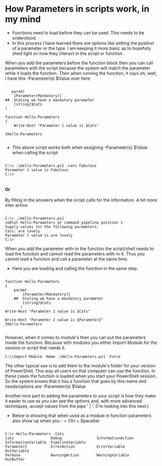 # How Parameters in scripts work, in my mind

- Functions need to load before they can be used. This needs to be understood.
- In this process I have learned there are options like setting the position of a parameter or the type. I am keeping it more basic as to hopefully shed light on how they interact in the script or function.

<p>
When you add the parameters before the function block then you can call parameters with the script because the system will match the parameter while it loads the function. Then when running the function, it says oh, wait, I have this -Parameter(s) $Value over here

<pre><code>
   param(
    [Parameter(Mandatory)]
##  Stating we have a mandatory parameter
    [string]$Cats
)

function Hello-Parameters
{
    Write-Host "Parameter 1 value is $Cats"

}Hello-Parameters

</code></pre>

- This above script works both when assigning -Parameter(s) $Value when calling the script

<pre><code>
C:\> .\Hello-Parameters.ps1 -cats Fabulous
Parameter 1 value is Fabulous
C:\>

</code></pre>

#### Or

<p>By filling in the answers when the script calls for the information. A bit more inter active.

<pre><code>
C:\> .\Hello-Parameters.ps1
cmdlet Hello-Parameters at command pipeline position 1
Supply values for the following parameters:
Cats: are lovely
Parameter 1 value is are lovely
C:\>
</code></pre>

<p>When you add the parameter with-in the function the script/shell needs to load the function and cannot read the parameters with-in it. Thus you cannot load a function and call a parameter at the same time.

- Here you are loading and calling the function in the same step.

<pre><code>
function Hello-Parameters
{
    param(
        [Parameter(Mandatory)]
    ##  Stating we have a mandatory parameter
        [string]$Cats
       )
Write-Host "Parameter 1 value is $Cats"

Write-Host "Parameter 2 value is $Parameter2"
}Hello-Parameters

</code></pre>

<p> However, when it comes to module's then you can put the parameters inside the function. Because with modules you either Import-Module for the session or script that needs it.

<pre><code>C:\>Import-Module -Name .\Hello-Parameters.ps1 -Force
</code></pre>

The other typical use is to add them to the module's folder for your version of PowerShell. This way all users on that computer can use the function. In these cases the function is loaded when you start your PowerShell session. So the system knows that it has a function that goes by this-name and needs/options are -Parameter(s) $Value

Another nice part to adding the parameters to your script is how they make it easier to use as you can see the options and, with more advanced techniques, accept values from the pipe ' | '. (I'm looking into this next.)

- Below is showing that when used as a module in function parameters also show up when you  - + Ctrl + Spacebar

<pre><code>
C:\> Hello-Parameters -Cats
Cats                 Debug                InformationAction    InformationVariable  PipelineVariable
Parameter2           ErrorAction          ErrorVariable        OutVariable
Verbose              WarningAction        WarningVariable      OutBuffer
</code></pre>